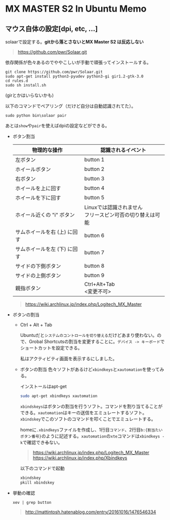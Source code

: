 # MX MASTER S2 In Ubuntu Memo #

## マウス自体の設定[dpi, etc, ...] ##

solaarで設定する。**gitから落とさないとMX Master S2 は反応しない**
> https://github.com/pwr/Solaar.git

依存関係が色々あるのでややこしいが手動で頑張ってインストールする。

```
git clone https://github.com/pwr/Solaar.git
sudo apt-get install python3-pyudev python3-gi gir1.2-gtk-3.0
cd rules.d
sudo sh install.sh
```

(girとかはいらないかも)

以下のコマンドでペアリング（だけど自分は自動認識されてた）。

```
sudo python bin\solaar pair
```

あとは`show`や`pair`を使えばdpiの設定などができる。

+ ボタン割当

    |物理的な操作|認識されるイベント|
    |---|---
    |左ボタン|button 1|
    |ホイールボタン|button 2|
    |右ボタン|button 3|
    |ホイールを上に回す|button 4|
    |ホイールを下に回す|button 5|
    |ホイール近くの "i" ボタン|Linuxでは認識されません<br/>フリースピン可否の切り替えは可能|
    |サムホイールを右 (上) に回す|button 6|
    |サムホイールを左 (下) に回す|button 7|
    |サイドの下側ボタン|button 8|
    |サイドの上側ボタン|button 9|
    |親指ボタン|Ctrl+Alt+Tab<br/><変更不可>|

    > https://wiki.archlinux.jp/index.php/Logitech_MX_Master

+ ボタンの割当

    + Ctrl + Alt + Tab

        Ubuntuだと`システムのコントロールを切り替える`だけどあまり使わない。ので、Grobal Shortcutsの割当を変更することに。`デバイス -> キーボード`でショートカットを設定できる。

        私はアクティビティ画面を表示するにしました。

    + ボタンの割当
        色々ソフトがあるけど`xbindkeys`と`xautomation`を使ってみる。

        インストールはapt-get

        ```sh
        sudo apt-get xbindkeys xautomation
        ```

        `xbindskeys`はボタンの割当を行うソフト。コマンドを割り当てることができる。`xautomation`はキーの送信をエミュレートするソフト。`xbindskey`でこのソフトのコマンドを叩くことでエミュレートする。

        homeに`.xbindkeys`ファイルを作成し、1行目`コマンド`、2行目`b:{割当たいボタン番号}`のように記述する。`xautomation`の`xte`コマンドは`xbindkeys -k`で確認でき<s>る</s>ない。

        > https://wiki.archlinux.jp/index.php/Logitech_MX_Master
        > https://wiki.archlinux.jp/index.php/Xbindkeys

        以下のコマンドで起動
        ```sh
        xbindskey
        pkill xbindskey 
        ```


+ 挙動の確認
    ```
    xev | grep button
    ```
    > http://mattintosh.hatenablog.com/entry/20161016/1476546334